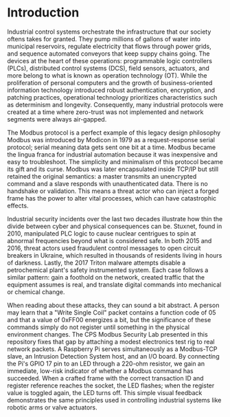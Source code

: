 # Introduction

  Industrial control systems orchestrate the infrastructure that our society oftens takes for granted. They pump millions of gallons of water into municipal reservoirs, regulate electricity that flows through power grids, and sequence automated conveyors that keep suppy chains going. The devices at the heart of these operations: programmable logic controllers (PLCs), distributed control systems (DCS), field sensors, actuators, and more belong to what is known as operation technology (OT). While the proliferation of personal computers and the growth of business-oriented information technology introduced robust authentication, encryption, and patching practices, operational technology prioritizes characteristics such as determinism and longevity. Consequently, many industrial protocols were created at a time where zero-trust was not implemented and network segments were always air-gapped.

  The Modbus protocol is a perfect example of this legacy design philosophy Modbus was introduced by Modicon in 1979 as a request-response serial protocol; serial meaning data gets sent one bit at a time. Modbus became the lingua franca for industrial automation because it was inexpensive and easy to troubleshoot. The simplicity and minimalism of this protocol became its gift and its curse. Modbus was later encapsulated inside TCP/IP but still retained the original semantics: a master transmits an unencrypted command and a slave responds with unauthenticated data. There is no handshake or validation. This means a threat actor who can inject a forged frame has the power to alter vital processes, which can have catastrophic effects.
  
  Industrial security incidents over the last two decades illustrate how thin the divide between cyber and physical consequences can be. Stuxnet, found in 2010, manipulated PLC logic to cause nuclear centrigues to spin at abnormal frequencies beyond what is considered safe. In both 2015 and 2016, threat actors used fraudulent control messages to open circuit breakers in Ukraine, which resulted in thousands of residents living in hours of darkness. Lastly, the 2017 Triton malware attempts disable a petrochemical plant's safety instrumented system. Each case follows a similar pattern: gain a foothold on the network, created traffic that the equipment assumes is real, and translate digital commands into mechanical or chemical change.

  When reading about these attacks, they can sound a bit abstract. A person may learn that a "Write Single Coil" packet contains a function code of 05 and that a value of 0xFF00 energizes a bit, but the significance of these commands simply do not register until something in the physical environment changes. The CPS Modbus Security Lab presented in this repository fixes that gap by attaching a modest electronics test rig to real network packets. A Raspberry Pi serves simultaneously as a Modbus-TCP slave, an Intrusion Detection System host, and an I/O board. By connecting the Pi's GPIO 17 pin to an LED through a 220-ohm resistor, we gain an immediate, low-risk indicator of whether a Modbus command has succeeded. When a crafted frame with the correct transaction ID and register reference reaches the socket, the LED flashes; when the register value is toggled again, the LED turns off. This simple visual feedback demonstrates the same principles used in controlling industrial systems like robotic arms or valve actuators.
